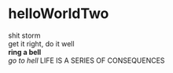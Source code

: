 # helloWorldTwo
shit storm  
get it right, do it well  
**ring a bell**  
*go to hell*
LIFE IS A SERIES OF CONSEQUENCES
